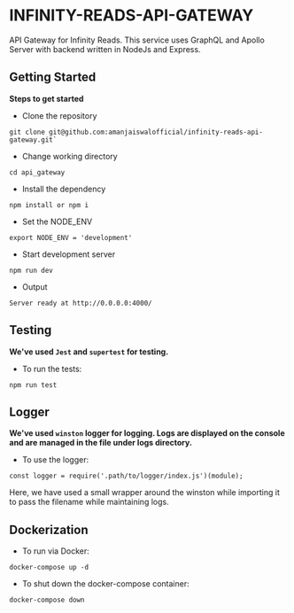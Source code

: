 # INFINITY-READS-API-GATEWAY
API Gateway for Infinity Reads. This service uses GraphQL and Apollo Server with backend written in NodeJs and Express.

## Getting Started
 **Steps to get started**
 

* Clone the repository 
 ```
 git clone git@github.com:amanjaiswalofficial/infinity-reads-api-gateway.git`
 ```
* Change working directory
 ```
 cd api_gateway
 ``` 

* Install the dependency 
```
npm install or npm i
```

* Set the NODE_ENV
```
export NODE_ENV = 'development'
```

* Start development server
```
npm run dev
```

- Output 
```
Server ready at http://0.0.0.0:4000/
```

## Testing
 **We've used ```Jest``` and ```supertest``` for testing.**
 
 * To run the tests:
 ```
 npm run test
 ```  

## Logger
 **We've used ```winston``` logger for logging. Logs are displayed on the console and are managed in the file under logs directory.**
 * To use the logger:
 ```
const logger = require('.path/to/logger/index.js')(module);
 ```
 Here, we have used a small wrapper around the winston while importing it to pass the filename while maintaining logs.

 ## Dockerization
  * To run via Docker:
  ```
  docker-compose up -d
  ```
  * To shut down the docker-compose container:
  ```
  docker-compose down
  ```